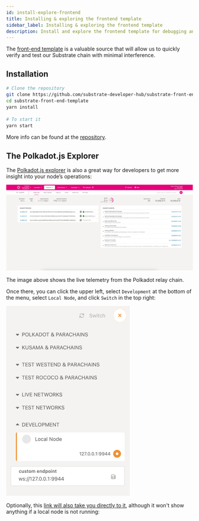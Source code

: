 ```yaml
---
id: install-explore-frontend
title: Installing & exploring the frontend template
sidebar_label: Installing & exploring the frontend template
description: Install and explore the frontend template for debugging and developing your pallet.
---
```


The [front-end template](https://github.com/substrate-developer-hub/substrate-front-end-template) is a valuable source that will allow us to quickly verify and test our Substrate chain with minimal interference.  

## Installation

```bash
# Clone the repository
git clone https://github.com/substrate-developer-hub/substrate-front-end-template.git
cd substrate-front-end-template
yarn install

# To start it
yarn start
```

More info can be found at the [repository](https://github.com/substrate-developer-hub/substrate-front-end-template).

## The Polkadot.js Explorer

The [Polkadot.js explorer](https://polkadot.js.org/apps/#/explorer) is also a great way for developers to get more insight into your node’s operations:

![Polkadot JS Main](../assets/polkadot_js_main.png)

The image above shows the live telemetry from the Polkadot relay chain.

Once there, you can click the upper left, select `Development` at the bottom of the menu, select `Local Node`, and click `Switch` in the top right: 

![Polkadot JS Switch](../assets/polkadot_js_switch.png)

Optionally, this [link will also take you directly to it](https://polkadot.js.org/apps/#/explorer?rpc=ws://localhost:9944), although it won't show anything if a local node is not running:

